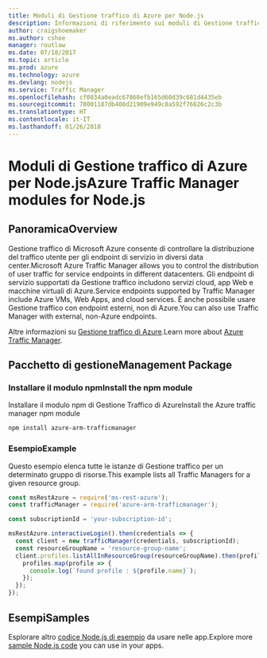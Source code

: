 ```yaml
---
title: Moduli di Gestione traffico di Azure per Node.js
description: Informazioni di riferimento sui moduli di Gestione traffico di Azure per Node.js
author: craigshoemaker
ms.author: cshoe
manager: routlaw
ms.date: 07/18/2017
ms.topic: article
ms.prod: azure
ms.technology: azure
ms.devlang: nodejs
ms.service: Traffic Manager
ms.openlocfilehash: cf0834a0eadc67868efb165d60d39c681d4435eb
ms.sourcegitcommit: 78001187db408d21909e949c8a592f76626c2c3b
ms.translationtype: HT
ms.contentlocale: it-IT
ms.lasthandoff: 01/26/2018
---
```

# <a name="azure-traffic-manager-modules-for-nodejs"></a><span data-ttu-id="68d6c-103">Moduli di Gestione traffico di Azure per Node.js</span><span class="sxs-lookup"><span data-stu-id="68d6c-103">Azure Traffic Manager modules for Node.js</span></span>

## <a name="overview"></a><span data-ttu-id="68d6c-104">Panoramica</span><span class="sxs-lookup"><span data-stu-id="68d6c-104">Overview</span></span>

<span data-ttu-id="68d6c-105">Gestione traffico di Microsoft Azure consente di controllare la distribuzione del traffico utente per gli endpoint di servizio in diversi data center.</span><span class="sxs-lookup"><span data-stu-id="68d6c-105">Microsoft Azure Traffic Manager allows you to control the distribution of user traffic for service endpoints in different datacenters.</span></span> <span data-ttu-id="68d6c-106">Gli endpoint di servizio supportati da Gestione traffico includono servizi cloud, app Web e macchine virtuali di Azure.</span><span class="sxs-lookup"><span data-stu-id="68d6c-106">Service endpoints supported by Traffic Manager include Azure VMs, Web Apps, and cloud services.</span></span> <span data-ttu-id="68d6c-107">È anche possibile usare Gestione traffico con endpoint esterni, non di Azure.</span><span class="sxs-lookup"><span data-stu-id="68d6c-107">You can also use Traffic Manager with external, non-Azure endpoints.</span></span>

<span data-ttu-id="68d6c-108">Altre informazioni su [Gestione traffico di Azure](https://docs.microsoft.com/azure/traffic-manager/traffic-manager-overview).</span><span class="sxs-lookup"><span data-stu-id="68d6c-108">Learn more about [Azure Traffic Manager](https://docs.microsoft.com/azure/traffic-manager/traffic-manager-overview).</span></span>

## <a name="management-package"></a><span data-ttu-id="68d6c-109">Pacchetto di gestione</span><span class="sxs-lookup"><span data-stu-id="68d6c-109">Management Package</span></span>

### <a name="install-the-npm-module"></a><span data-ttu-id="68d6c-110">Installare il modulo npm</span><span class="sxs-lookup"><span data-stu-id="68d6c-110">Install the npm module</span></span>

<span data-ttu-id="68d6c-111">Installare il modulo npm di Gestione Traffico di Azure</span><span class="sxs-lookup"><span data-stu-id="68d6c-111">Install the Azure traffic manager npm module</span></span>

```bash
npm install azure-arm-trafficmanager
```

### <a name="example"></a><span data-ttu-id="68d6c-112">Esempio</span><span class="sxs-lookup"><span data-stu-id="68d6c-112">Example</span></span>

<span data-ttu-id="68d6c-113">Questo esempio elenca tutte le istanze di Gestione traffico per un determinato gruppo di risorse.</span><span class="sxs-lookup"><span data-stu-id="68d6c-113">This example lists all Traffic Managers for a given resource group.</span></span>

```javascript
const msRestAzure = require('ms-rest-azure');
const trafficManager = require('azure-arm-trafficmanager');

const subscriptionId = 'your-subscription-id';

msRestAzure.interactiveLogin().then(credentials => {
  const client = new trafficManager(credentials, subscriptionId);
  const resourceGroupName = 'resource-group-name';
  client.profiles.listAllInResourceGroup(resourceGroupName).then(profiles => {
    profiles.map(profile => {
      console.log(`found profile : ${profile.name}`);
    });
  });
});
```

## <a name="samples"></a><span data-ttu-id="68d6c-114">Esempi</span><span class="sxs-lookup"><span data-stu-id="68d6c-114">Samples</span></span>

<span data-ttu-id="68d6c-115">Esplorare altro [codice Node.js di esempio](https://azure.microsoft.com/resources/samples/?platform=nodejs) da usare nelle app.</span><span class="sxs-lookup"><span data-stu-id="68d6c-115">Explore more [sample Node.js code](https://azure.microsoft.com/resources/samples/?platform=nodejs) you can use in your apps.</span></span>
